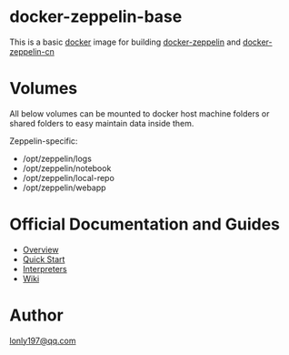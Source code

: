 # docker-zeppelin-base

This is a basic [docker](https://www.docker.com/what-docker) image for building [docker-zeppelin](http://github.com/lonly197/docker-zeppelin) and [docker-zeppelin-cn](http://github.com/lonly197/docker-zeppelin-cn)

# Volumes

All below volumes can be mounted to docker host machine folders or shared folders to easy maintain data inside them. 

Zeppelin-specific:
- /opt/zeppelin/logs
- /opt/zeppelin/notebook
- /opt/zeppelin/local-repo
- /opt/zeppelin/webapp


# Official Documentation and Guides

- [Overview](http://zeppelin.apache.org/docs/0.7.03)
- [Quick Start](http://zeppelin.apache.org/docs/0.7.3/install/install.html)
- [Interpreters](http://zeppelin.apache.org/docs/0.7.3/manual/interpreters.html)
- [Wiki](https://cwiki.apache.org/confluence/display/ZEPPELIN/Zeppelin+Home)


# Author

<lonly197@qq.com>